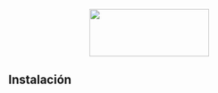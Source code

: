 <p align="center">
    <img width="214" height="85" src="https://github.com/uaoceu/mailing-repo/blob/master/public/uao-mailing-repository-alt.svg">
</p>

## Instalación
